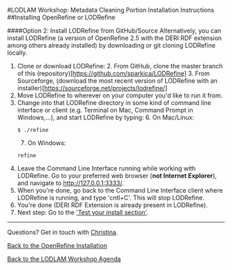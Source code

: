#LODLAM Workshop: Metadata Cleaning Portion Installation Instructions
##Installing OpenRefine or LODRefine

####Option 2: Install LODRefine from GitHub/Source
Alternatively, you can install LODRefine (a version of OpenRefine 2.5 with the DERI RDF extension among others already installed) by downloading or git cloning LODRefine locally.

1. Clone or download LODRefine:
    2. From GitHub, clone the master branch of this (repository)[https://github.com/sparkica/LODRefine]
    3. From Sourceforge, (download the most recent version of LODRefine with an installer)[https://sourceforge.net/projects/lodrefine/]
3. Move LODRefine to wherever on your computer you'd like to run it from.
4. Change into that LODRefine directory in some kind of command line interface or client (e.g. Terminal on Mac, Command Prompt in Windows,...), and start LODRefine by typing:
    6. On Mac/Linux:
    ```
    $ ./refine
    ```
    7. On Windows:
    ```
    refine
    ```
6. Leave the Command Line Interface running while working with LODRefine. Go to your preferred web browser (**not Internet Explorer**), and navigate to http://127.0.0.1:3333/.
7. When you're done, go back to the Command Line Interface client where LODRefine is running, and type 'cntl+C'. This will stop LODRefine.
8. You're done (DERI RDF Extension is already present in LODRefine).
9. Next step: Go to the ['Test your install section'](../OpenRefineInstallationTest.md).

---

Questions? Get in touch with [Christina](mailto:cmharlow@gmail.com).

[Back to the OpenRefine Installation](../OpenRefineInstallation.md)

[Back to the LODLAM Workshop Agenda](https://github.com/LODLAM/LODLAMTO16)
